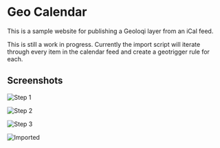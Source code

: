Geo Calendar
============

This is a sample website for publishing a Geoloqi layer from an iCal feed.

This is still a work in progress. Currently the import script will iterate through 
every item in the calendar feed and create a geotrigger rule for each.

Screenshots
-----------

![Step 1](https://raw.github.com/geoloqi/Geo-Calendar/master/screenshots/Geo%20Calendar%20-%201.png)

![Step 2](https://raw.github.com/geoloqi/Geo-Calendar/master/screenshots/Geo%20Calendar%20-%202.png)

![Step 3](https://raw.github.com/geoloqi/Geo-Calendar/master/screenshots/Geo%20Calendar%20-%203.png)

![Imported](https://raw.github.com/geoloqi/Geo-Calendar/master/screenshots/Dayton%20CVB%20Events.png)
